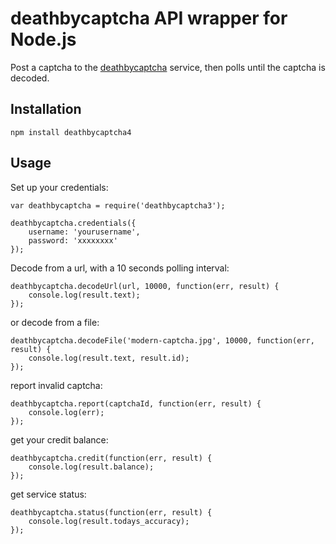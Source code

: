 # deathbycaptcha API wrapper for Node.js

Post a captcha to the [deathbycaptcha](http://www.deathbycaptcha.com/) service, then polls until the captcha is decoded.

## Installation

    npm install deathbycaptcha4


## Usage


Set up your credentials:

    var deathbycaptcha = require('deathbycaptcha3');

    deathbycaptcha.credentials({
        username: 'yourusername',
        password: 'xxxxxxxx'
    });


Decode from a url, with a 10 seconds polling interval:

    deathbycaptcha.decodeUrl(url, 10000, function(err, result) {
        console.log(result.text);
    });


or decode from a file:

    deathbycaptcha.decodeFile('modern-captcha.jpg', 10000, function(err, result) {
        console.log(result.text, result.id);
    });


report invalid captcha:

    deathbycaptcha.report(captchaId, function(err, result) {
        console.log(err);
    });  


get your credit balance:

    deathbycaptcha.credit(function(err, result) {
        console.log(result.balance);
    });

get service status:

    deathbycaptcha.status(function(err, result) {
        console.log(result.todays_accuracy);
    });
